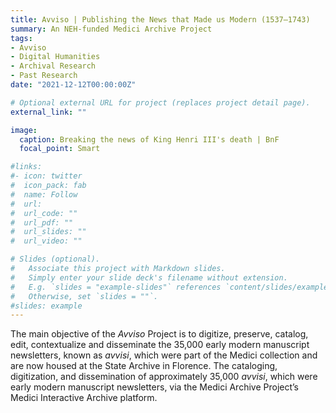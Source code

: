 ```yaml
---
title: Avviso | Publishing the News that Made us Modern (1537—1743)
summary: An NEH-funded Medici Archive Project
tags: 
- Avviso
- Digital Humanities
- Archival Research
- Past Research
date: "2021-12-12T00:00:00Z"

# Optional external URL for project (replaces project detail page).
external_link: ""

image:
  caption: Breaking the news of King Henri III's death | BnF
  focal_point: Smart

#links:
#- icon: twitter
#  icon_pack: fab
#  name: Follow
#  url: 
#  url_code: ""
#  url_pdf: ""
#  url_slides: ""
#  url_video: ""

# Slides (optional).
#   Associate this project with Markdown slides.
#   Simply enter your slide deck's filename without extension.
#   E.g. `slides = "example-slides"` references `content/slides/example-slides.md`.
#   Otherwise, set `slides = ""`.
#slides: example
---
```

The main objective of the *Avviso* Project is to digitize, preserve, catalog, edit, contextualize and disseminate the 35,000 early modern manuscript newsletters, known as *avvisi*, which were part of the Medici collection and are now housed at the State Archive in Florence. 
The cataloging, digitization, and dissemination of approximately 35,000 *avvisi*, which were early modern manuscript newsletters, via the Medici Archive Project’s Medici Interactive Archive platform.



